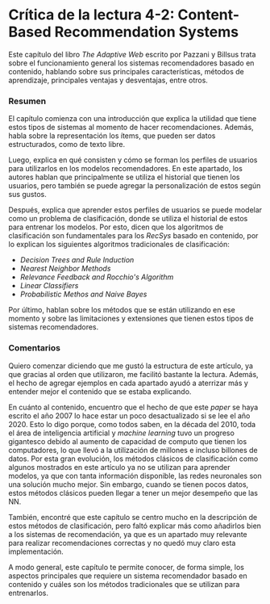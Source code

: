 # Crítica de la lectura 4-2: Content-Based Recommendation Systems
Este capítulo del libro *The Adaptive Web* escrito por Pazzani y Billsus trata sobre el funcionamiento general los sistemas recomendadores basado en contenido, hablando sobre sus principales características, métodos de aprendizaje, principales ventajas y desventajas, entre otros.

### Resumen

El capítulo comienza con una introducción que explica la utilidad que tiene estos tipos de sistemas al momento de hacer recomendaciones. Además, habla sobre la representación los ítems, que pueden ser datos estructurados, como de texto libre.

Luego, explica en qué consisten y cómo se forman los perfiles de usuarios para utilizarlos en los modelos recomendadores. En este apartado, los autores hablan que principalmente se utiliza el historial que tienen los usuarios, pero también se puede agregar la personalización de estos según sus gustos.

Después, explica que aprender estos perfiles de usuarios se puede modelar como un problema de clasificación, donde se utiliza el historial de estos para entrenar los modelos. Por esto, dicen que los algoritmos de clasificación son fundamentales para los *RecSys* basado en contenido, por lo explican los siguientes algoritmos tradicionales de clasificación:

- *Decision Trees and Rule Induction*
- *Nearest Neighbor Methods*
- *Relevance Feedback and Rocchio's Algorithm*
- *Linear Classifiers*
- *Probabilistic Methos and Naive Bayes*

Por último, hablan sobre los métodos que se están utilizando en ese momento y sobre las limitaciones y extensiones que tienen estos tipos de sistemas recomendadores.

### Comentarios

Quiero comenzar diciendo que me gustó la estructura de este artículo, ya que gracias al orden que utilizaron, me facilitó bastante la lectura. Además, el hecho de agregar ejemplos en cada apartado ayudó a aterrizar más y entender mejor el contenido que se estaba explicando.

En cuánto al contenido, encuentro que el hecho de que este *paper* se haya escrito el año 2007 lo hace estar un poco desactualizado si se lee el año 2020. Esto lo digo porque, como todos saben, en la década del 2010, toda el área de inteligencia artificial y *machine learning* tuvo un progreso gigantesco debido al aumento de capacidad de computo que tienen los computadores, lo que llevó a la utilización de millones e incluso billones de datos. Por esta gran evolución, los métodos clásicos de clasificación como algunos mostrados en este artículo ya no se utilizan para aprender modelos, ya que con tanta información disponible, las redes neuronales son una solución mucho mejor. Sin embargo, cuando se tienen pocos datos, estos métodos clásicos pueden llegar a tener un mejor desempeño que las NN.

También, encontré que este capítulo se centro mucho en la descripción de estos métodos de clasificación, pero faltó explicar más como añadirlos bien a los sistemas de recomendación, ya que es un apartado muy relevante para realizar recomendaciones correctas y no quedó muy claro esta implementación.

A modo general, este capítulo te permite conocer, de forma simple, los aspectos principales que requiere un sistema recomendador basado en contenido y cuáles son los métodos tradicionales que se utilizan para entrenarlos.

